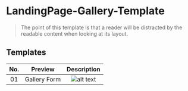 # LandingPage-Gallery-Template
> The point of this template is that a reader will be distracted by the readable content when looking at its layout.
## Templates

| No. |   Preview    |                                            Description                                            |    
| :-: | :----------: | :-----------------------------------------------------------------------------------------------: | 
| 01  | Gallery Form | ![alt text](https://github.com/MoonJanah/LandingPage-Gallery-Template/blob/main/LandingPage-Gallery-Template-1.png) | 
